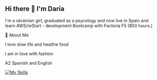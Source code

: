 ## Hi there 👋 I'm Daria
I'm a ukrainian girl, graduated as a psycology and now live in Spain and learn AWS/reStart - development Bootcamp with Factoria F5 (850 hours.)

🚀 About Me

I love slow life and healthe food

I am in love with fashion

A2 Spanish and English

[![My Skills](https://skillicons.dev/icons?i=js,html,css)](https://skillicons.dev)

<!--
**happiestlook/happiestlook** is a ✨ _special_ ✨ repository because its `README.md` (this file) appears on your GitHub profile.

Here are some ideas to get you started:

- 🔭 I’m currently working on ...
- 🌱 I’m currently learning ...
- 👯 I’m looking to collaborate on ...
- 🤔 I’m looking for help with ...
- 💬 Ask me about ...
- 📫 How to reach me: ...
- 😄 Pronouns: ...
- ⚡ Fun fact: ...
-->
